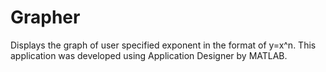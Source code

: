# Grapher
Displays the graph of user specified exponent in the format of y=x^n.
This application was developed using Application Designer by MATLAB.
